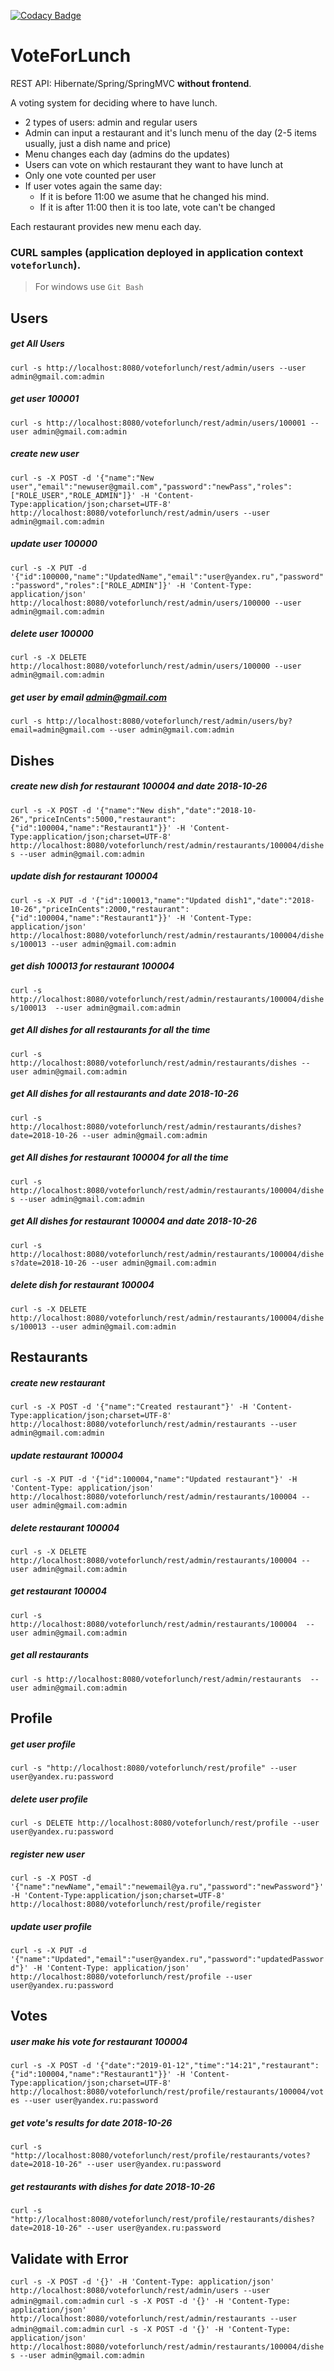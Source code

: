 [![Codacy Badge](https://api.codacy.com/project/badge/Grade/1f9504e4f58e4dd78202602a46d72fcc)](https://app.codacy.com/app/nataliepro/voteforlunch)

# VoteForLunch
REST API: Hibernate/Spring/SpringMVC **without frontend**.

A voting system for deciding where to have lunch.

 * 2 types of users: admin and regular users
 * Admin can input a restaurant and it's lunch menu of the day (2-5 items usually, just a dish name and price)
 * Menu changes each day (admins do the updates)
 * Users can vote on which restaurant they want to have lunch at
 * Only one vote counted per user
 * If user votes again the same day:
    - If it is before 11:00 we asume that he changed his mind.
    - If it is after 11:00 then it is too late, vote can't be changed

Each restaurant provides new menu each day.

### CURL samples (application deployed in application context `voteforlunch`).
> For windows use `Git Bash`

## Users

##### get All Users
`curl -s http://localhost:8080/voteforlunch/rest/admin/users --user admin@gmail.com:admin`

##### get user 100001
`curl -s http://localhost:8080/voteforlunch/rest/admin/users/100001 --user admin@gmail.com:admin`

##### create new user
`curl -s -X POST -d '{"name":"New user","email":"newuser@gmail.com","password":"newPass","roles":["ROLE_USER","ROLE_ADMIN"]}' -H 'Content-Type:application/json;charset=UTF-8' http://localhost:8080/voteforlunch/rest/admin/users --user admin@gmail.com:admin`

##### update user 100000
`curl -s -X PUT -d '{"id":100000,"name":"UpdatedName","email":"user@yandex.ru","password":"password","roles":["ROLE_ADMIN"]}' -H 'Content-Type: application/json' http://localhost:8080/voteforlunch/rest/admin/users/100000 --user admin@gmail.com:admin`

##### delete user 100000
`curl -s -X DELETE http://localhost:8080/voteforlunch/rest/admin/users/100000 --user admin@gmail.com:admin`

##### get user by email admin@gmail.com
`curl -s http://localhost:8080/voteforlunch/rest/admin/users/by?email=admin@gmail.com --user admin@gmail.com:admin`

## Dishes

##### create new dish for restaurant 100004 and date 2018-10-26
`curl -s -X POST -d '{"name":"New dish","date":"2018-10-26","priceInCents":5000,"restaurant":{"id":100004,"name":"Restaurant1"}}' -H 'Content-Type:application/json;charset=UTF-8' http://localhost:8080/voteforlunch/rest/admin/restaurants/100004/dishes --user admin@gmail.com:admin`

##### update dish for restaurant 100004
`curl -s -X PUT -d '{"id":100013,"name":"Updated dish1","date":"2018-10-26","priceInCents":2000,"restaurant":{"id":100004,"name":"Restaurant1"}}' -H 'Content-Type: application/json' http://localhost:8080/voteforlunch/rest/admin/restaurants/100004/dishes/100013 --user admin@gmail.com:admin`

##### get dish 100013 for restaurant 100004
`curl -s http://localhost:8080/voteforlunch/rest/admin/restaurants/100004/dishes/100013  --user admin@gmail.com:admin`

##### get All dishes for all restaurants for all the time
`curl -s http://localhost:8080/voteforlunch/rest/admin/restaurants/dishes --user admin@gmail.com:admin`

##### get All dishes for all restaurants and date 2018-10-26
`curl -s http://localhost:8080/voteforlunch/rest/admin/restaurants/dishes?date=2018-10-26 --user admin@gmail.com:admin`

##### get All dishes for restaurant 100004 for all the time
`curl -s http://localhost:8080/voteforlunch/rest/admin/restaurants/100004/dishes --user admin@gmail.com:admin`

##### get All dishes for restaurant 100004 and date 2018-10-26
`curl -s http://localhost:8080/voteforlunch/rest/admin/restaurants/100004/dishes?date=2018-10-26 --user admin@gmail.com:admin`

##### delete dish for restaurant 100004
`curl -s -X DELETE http://localhost:8080/voteforlunch/rest/admin/restaurants/100004/dishes/100013 --user admin@gmail.com:admin`

## Restaurants

##### create new restaurant
`curl -s -X POST -d '{"name":"Created restaurant"}' -H 'Content-Type:application/json;charset=UTF-8' http://localhost:8080/voteforlunch/rest/admin/restaurants --user admin@gmail.com:admin`

##### update restaurant 100004
`curl -s -X PUT -d '{"id":100004,"name":"Updated restaurant"}' -H 'Content-Type: application/json' http://localhost:8080/voteforlunch/rest/admin/restaurants/100004 --user admin@gmail.com:admin`

##### delete restaurant 100004
`curl -s -X DELETE http://localhost:8080/voteforlunch/rest/admin/restaurants/100004 --user admin@gmail.com:admin`

##### get restaurant 100004
`curl -s http://localhost:8080/voteforlunch/rest/admin/restaurants/100004  --user admin@gmail.com:admin`

##### get all restaurants
`curl -s http://localhost:8080/voteforlunch/rest/admin/restaurants  --user admin@gmail.com:admin`

## Profile

##### get user profile
`curl -s "http://localhost:8080/voteforlunch/rest/profile" --user user@yandex.ru:password`

##### delete user profile
`curl -s DELETE http://localhost:8080/voteforlunch/rest/profile --user user@yandex.ru:password`

##### register new user 
`curl -s -X POST -d '{"name":"newName","email":"newemail@ya.ru","password":"newPassword"}' -H 'Content-Type:application/json;charset=UTF-8' http://localhost:8080/voteforlunch/rest/profile/register`

##### update user profile
`curl -s -X PUT -d '{"name":"Updated","email":"user@yandex.ru","password":"updatedPassword"}' -H 'Content-Type: application/json' http://localhost:8080/voteforlunch/rest/profile --user user@yandex.ru:password`

## Votes

##### user make his vote for restaurant 100004 
`curl -s -X POST -d '{"date":"2019-01-12","time":"14:21","restaurant":{"id":100004,"name":"Restaurant1"}}' -H 'Content-Type:application/json;charset=UTF-8' http://localhost:8080/voteforlunch/rest/profile/restaurants/100004/votes --user user@yandex.ru:password`

##### get vote's results for date 2018-10-26
`curl -s "http://localhost:8080/voteforlunch/rest/profile/restaurants/votes?date=2018-10-26" --user user@yandex.ru:password`

##### get restaurants with dishes for date 2018-10-26
`curl -s "http://localhost:8080/voteforlunch/rest/profile/restaurants/dishes?date=2018-10-26" --user user@yandex.ru:password`


## Validate with Error
`curl -s -X POST -d '{}' -H 'Content-Type: application/json' http://localhost:8080/voteforlunch/rest/admin/users --user admin@gmail.com:admin`
`curl -s -X POST -d '{}' -H 'Content-Type: application/json' http://localhost:8080/voteforlunch/rest/admin/restaurants --user admin@gmail.com:admin`
`curl -s -X POST -d '{}' -H 'Content-Type: application/json' http://localhost:8080/voteforlunch/rest/admin/restaurants/100004/dishes --user admin@gmail.com:admin`


